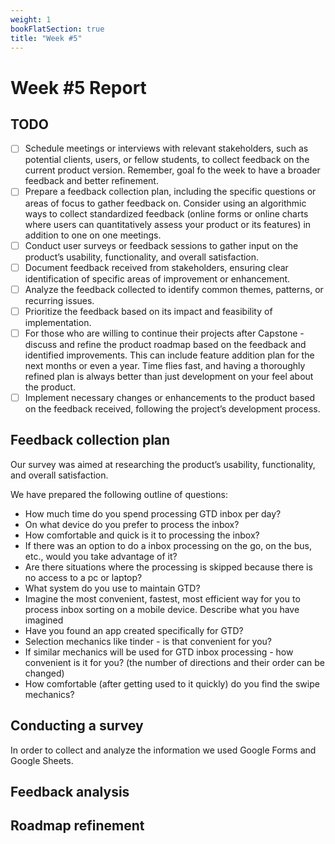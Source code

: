 ```yaml
---
weight: 1
bookFlatSection: true
title: "Week #5"
---
```


# Week #5 Report

## TODO

- [ ] Schedule meetings or interviews with relevant stakeholders, such as
  potential clients, users, or fellow students, to collect feedback on the
  current product version. Remember, goal fo the week to have a broader feedback
  and better refinement.
- [ ] Prepare a feedback collection plan, including the specific questions or
  areas of focus to gather feedback on. Consider using an algorithmic ways to
  collect standardized feedback (online forms or online charts where users can
  quantitatively assess your product or its features) in addition to one on one
  meetings.
- [ ] Conduct user surveys or feedback sessions to gather input on the product’s
  usability, functionality, and overall satisfaction.
- [ ] Document feedback received from stakeholders, ensuring clear
  identification of specific areas of improvement or enhancement.
- [ ] Analyze the feedback collected to identify common themes, patterns, or
  recurring issues.
- [ ] Prioritize the feedback based on its impact and feasibility of
  implementation.
- [ ] For those who are willing to continue their projects after Capstone -
  discuss and refine the product roadmap based on the feedback and identified
  improvements. This can include feature addition plan for the next months or
  even a year. Time flies fast, and having a thoroughly refined plan is always
  better than just development on your feel about the product.
- [ ] Implement necessary changes or enhancements to the product based on the
  feedback received, following the project’s development process.

## Feedback collection plan

Our survey was aimed at researching the product’s usability, functionality, and overall satisfaction. 

We have prepared the following outline of questions:
- How much time do you spend processing GTD inbox per day?
- On what device do you prefer to process the inbox?
- How comfortable and quick is it to processing the inbox?
- If there was an option to do a inbox processing on the go, on the bus, etc., would you take advantage of it?
- Are there situations where the processing is skipped because there is no access to a pc or laptop?
- What system do you use to maintain GTD?
- Imagine the most convenient, fastest, most efficient way for you to process inbox sorting on a mobile device.
Describe what you have imagined
- Have you found an app created specifically for GTD?
- Selection mechanics like tinder - is that convenient for you?
- If similar mechanics will be used for GTD inbox processing - how convenient is it for you? (the number of directions and their order can be changed)
- How comfortable (after getting used to it quickly) do you find the swipe mechanics?
## Conducting a survey

In order to collect and analyze the information we used Google Forms and Google Sheets.

## Feedback analysis


## Roadmap refinement
